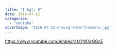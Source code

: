 ```yaml
---
title: "1 &gt; 0"
date: 2016-07-12
categories:
  - "youtube"
coverImage: "2016-07-12-oneisgreaterthanzero.jpg"
---
```


https://www.youtube.com/embed/4fsYWXrGGcE
